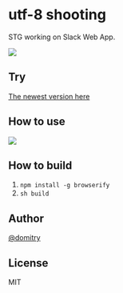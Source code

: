 # utf-8 shooting
STG working on Slack Web App.

![](https://i.gyazo.com/206f8d0ee7b24dcb1e37e56629cdad49.png)

## Try

[The newest version here](https://dl.dropboxusercontent.com/u/47978121/shooting/index.html)

## How to use

![](https://i.gyazo.com/5ca227361f985c8a9ebc002866816383.png)

## How to build
1. `npm install -g browserify`
2. `sh build`

## Author
[@domitry](https://twitter.com/domitry)

## License
MIT
